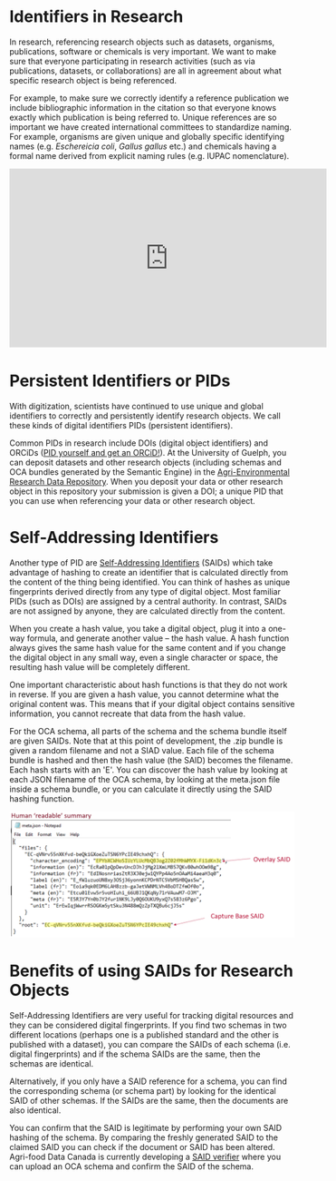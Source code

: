 # Identifiers in Research 

In research, referencing research objects such as datasets, organisms, publications, software or chemicals is very important. We want to make sure that everyone participating in research activities (such as via publications, datasets, or collaborations) are all in agreement about what specific research object is being referenced.  

For example, to make sure we correctly identify a reference publication we include bibliographic information in the citation so that everyone knows exactly which publication is being referred to. Unique references are so important we have created international committees to standardize naming. For example, organisms are given unique and globally specific identifying names (e.g. *Eschereicia coli*, *Gallus gallus* etc.) and chemicals having a formal name derived from explicit naming rules (e.g. IUPAC nomenclature). 

<iframe width="560" height="315" src="https://www.youtube.com/embed/NIqP1WQf0hY" title="YouTube video player" frameborder="0" allow="accelerometer; autoplay; clipboard-write; encrypted-media; gyroscope; picture-in-picture" allowfullscreen></iframe>

# Persistent Identifiers or PIDs 

With digitization, scientists have continued to use unique and global identifiers to correctly and persistently identify research objects. We call these kinds of digital identifiers PIDs (persistent identifiers). 

Common PIDs in research include DOIs (digital object identifiers) and ORCiDs ([PID yourself and get an ORCiD!](https://orcid.org/register)). At the University of Guelph, you can deposit datasets and other research objects (including schemas and OCA bundles generated by the Semantic Engine) in the [Agri-Environmental Research Data Repository](https://borealisdata.ca/dataverse/ugardr). When you deposit your data or other research object in this repository your submission is given a DOI; a unique PID that you can use when referencing your data or other research object. 

# Self-Addressing Identifiers 

Another type of PID are [Self-Addressing Identifiers](https://github.com/WebOfTrust/ietf-said) (SAIDs) which take advantage of hashing to create an identifier that is calculated directly from the content of the thing being identified. You can think of hashes as unique fingerprints derived directly from any type of digital object. Most familiar PIDs (such as DOIs) are assigned by a central authority. In contrast, SAIDs are not assigned by anyone, they are calculated directly from the content.

When you create a hash value, you take a digital object, plug it into a one-way formula, and generate another value – the hash value. A hash function always gives the same hash value for the same content and if you change the digital object in any small way, even a single character or space, the resulting hash value will be completely different.  

One important characteristic about hash functions is that they do not work in reverse. If you are given a hash value, you cannot determine what the original content was. This means that if your digital object contains sensitive information, you cannot recreate that data from the hash value. 

For the OCA schema, all parts of the schema and the schema bundle itself are given SAIDs. Note that at this point of development, the .zip bundle is given a random filename and not a SIAD value. Each file of the schema bundle is hashed and then the hash value (the SAID) becomes the filename. Each hash starts with an 'E'. You can discover the hash value by looking at each JSON filename of the OCA schema, by looking at the meta.json file inside a schema bundle, or you can calculate it directly using the SAID hashing function. 

![OCA schema JSON bundle showing hashes for overlays and bundle](/pictures/chicken_OCA_meta_hashes_highlighted.PNG)

# Benefits of using SAIDs for Research Objects 

Self-Addressing Identifiers are very useful for tracking digital resources and they can be considered digital fingerprints. If you find two schemas in two different locations (perhaps one is a published standard and the other is published with a dataset), you can compare the SAIDs of each schema (i.e. digital fingerprints) and if the schema SAIDs are the same, then the schemas are identical. 

Alternatively, if you only have a SAID reference for a schema, you can find the corresponding schema (or schema part) by looking for the identical SAID of other schemas. If the SAIDs are the same, then the documents are also identical.  

You can confirm that the SAID is legitimate by performing your own SAID hashing of the schema. By comparing the freshly generated SAID to the claimed SAID you can check if the document or SAID has been altered. Agri-food Data Canada is currently developing a [SAID verifier](https://www.semanticengine.org/#/validate) where you can upload an OCA schema and confirm the SAID of the schema.
